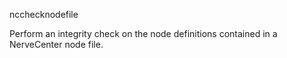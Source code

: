 ncchecknodefile

Perform an integrity check on the node definitions contained in a NerveCenter node file.